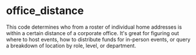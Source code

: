 # office_distance
This code determines who from a roster of individual home addresses is within a certain distance of a corporate office.
It's great for figuring out where to host events, how to distribute funds for in-person events, or query a breakdown of location by role, level, or department. 
